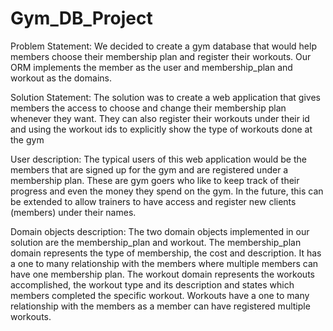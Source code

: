 # Gym_DB_Project
Problem Statement: We decided to create a gym database that would help members choose their membership plan and register their workouts. Our ORM implements the member as the user and membership_plan and workout as the domains. 

Solution Statement: The solution was to create a web application that gives members the access to choose and change their membership plan whenever they want. They can also register their workouts under their id and using the workout ids to explicitly show the type of workouts done at the gym

User description: The typical users of this web application would be the members that are signed up for the gym and are registered under a membership plan. These are gym goers who like to keep track of their progress and even the money they spend on the gym. In the future, this can be extended to allow trainers to have access and register new clients (members) under their names. 

Domain objects description: The two domain objects implemented in our solution are the membership_plan and workout. The membership_plan domain represents the type of membership, the cost and description. It has a one to many relationship with the members where multiple members can have one membership plan. The workout domain represents the workouts accomplished, the workout type and its description and states which members completed the specific workout. Workouts have a one to many relationship with the members as a member can have registered multiple workouts. 
